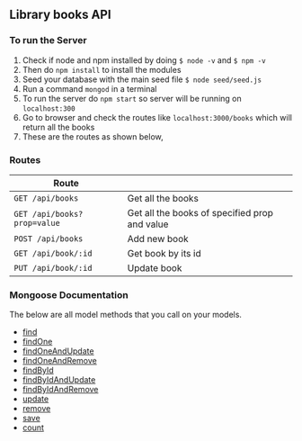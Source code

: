 ## Library books API

### To run the Server

1. Check if node and npm installed by doing `$ node -v` and `$ npm -v`
2. Then do `npm install` to install the modules
3. Seed your database with the main seed file `$ node seed/seed.js`
4. Run a command `mongod` in a terminal
5. To run the server do `npm start` so server will be running on `localhost:300`
6. Go to browser and check the routes like `localhost:3000/books` which will return all the books
7. These are the routes as shown below,

### Routes

| Route |   |
| ------|---|
| `GET /api/books` | Get all the books |
| `GET /api/books?prop=value` | Get all the books of specified prop and value |
| `POST /api/books` | Add new book |
| `GET /api/book/:id` | Get book by its id |
| `PUT /api/book/:id` | Update book |

### Mongoose Documentation

The below are all model methods that you call on your models.

* [find](http://mongoosejs.com/docs/api.html#model_Model.find)
* [findOne](http://mongoosejs.com/docs/api.html#model_Model.findOne)
* [findOneAndUpdate](http://mongoosejs.com/docs/api.html#model_Model.findOneAndUpdate)
* [findOneAndRemove](http://mongoosejs.com/docs/api.html#model_Model.findOneAndRemove)
* [findById](http://mongoosejs.com/docs/api.html#model_Model.findById)
* [findByIdAndUpdate](http://mongoosejs.com/docs/api.html#model_Model.findByIdAndUpdate)
* [findByIdAndRemove](http://mongoosejs.com/docs/api.html#model_Model.findByIdAndRemove)
* [update](http://mongoosejs.com/docs/api.html#model_Model.update)
* [remove](http://mongoosejs.com/docs/api.html#model_Model-remove)
* [save](http://mongoosejs.com/docs/api.html#model_Model-save)
* [count](http://mongoosejs.com/docs/api.html#model_Model.count)

